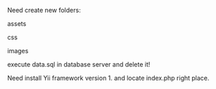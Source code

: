 Need create new folders:

assets

css

images


execute data.sql in database server and delete it!

Need install Yii framework version 1. and locate index.php right place.